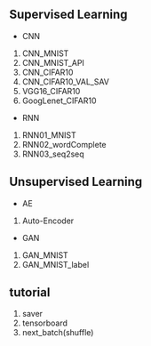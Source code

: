 ## Supervised Learning
 * CNN
  1. CNN_MNIST
  2. CNN_MNIST_API
  3. CNN_CIFAR10
  4. CNN_CIFAR10_VAL_SAV
  5. VGG16_CIFAR10
  6. GoogLenet_CIFAR10
 
 * RNN
  1. RNN01_MNIST
  2. RNN02_wordComplete
  3. RNN03_seq2seq

## Unsupervised Learning
 * AE
  1. Auto-Encoder
 * GAN
  1. GAN_MNIST
  2. GAN_MNIST_label
 
## tutorial
 1. saver
 2. tensorboard
 3. next_batch(shuffle)
